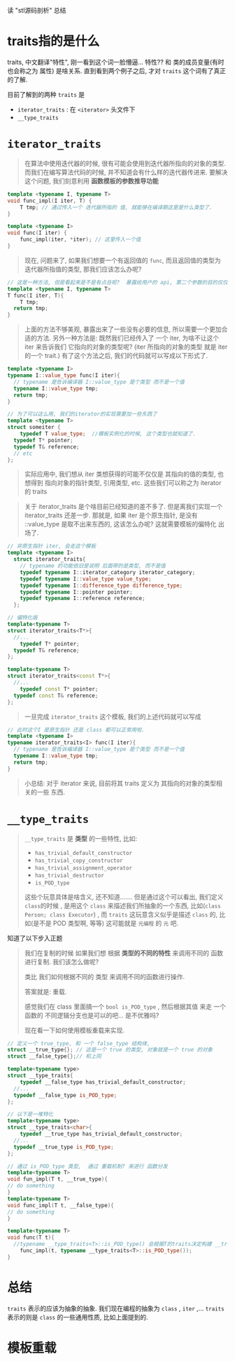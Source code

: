 读  "stl源码剖析" 总结 

# traits指的是什么

traits, 中文翻译"特性", 刚一看到这个词一脸懵逼...  特性?? 和 类的成员变量(有时也会称之为 属性) 是啥关系. 直到看到两个例子之后, 才对 `traits` 这个词有了真正的了解.

目前了解到的两种 `traits` 是

* `iterator_traits` : 在 `<iterator>` 头文件下
* `__type_traits`

# `iterator_traits`

> 在算法中使用迭代器的时候, 很有可能会使用到迭代器所指向的对象的类型. 而我们在编写算法代码的时候, 并不知道会有什么样的迭代器传进来. 要解决这个问题, 我们刻意利用 **函数模板的参数推导功能**

```c++
template <typename I, typename T>
void func_impl(I iter, T) {
	T tmp; // 通过传入一个 迭代器所指的 值, 就能够在编译期这里是什么类型了.
}

template <typename I>
void func(I iter) {
	func_impl(iter, *iter); // 这里传入一个值
}
```

> 现在, 问题来了, 如果我们想要一个有返回值的 `func`, 而且返回值的类型为 迭代器所指值的类型, 那我们应该怎么办呢?

```c++
// 这是一种方法, 但是看起来是不是有点丑呢?  暴露给用户的 api, 第二个参数的目的仅仅是为了 模板参数推导
template <typename I, typename T>
T func(I iter, T){
	T tmp;
  return tmp;
}
```

> 上面的方法不够美观, 暴露出来了一些没有必要的信息, 所以需要一个更加合适的方法. 另外一种方法是:  既然我们已经传入了 一个  iter, 为啥不让这个 iter 来告诉我们 它指向的对象的类型呢? (iter 所指向的对象的类型 就是 iter 的一个 trait.) 有了这个方法之后, 我们的代码就可以写成以下形式了.

```c++
template <typename I>
typename I::value_type func(I iter){ 
  // typename 是告诉编译器 I::value_type 是个类型 而不是一个值
  typename I::value_type tmp;
  return tmp;
}

// 为了可以这么用, 我们的iterator的实现需要加一些东西了
template <typename T>
struct someiter {
	typedef T value_type;  //模板实例化的时候, 这个类型也就知道了.
  typedef T* pointer;
  typedef T& reference;
  // etc
};
```

> 实际应用中, 我们想从 iter 类想获得的可能不仅仅是 其指向的值的类型, 也想得到 指向对象的指针类型, 引用类型, etc. 这些我们可以称之为 iterator 的 traits 

> 关于 iterator_traits 是个啥目前已经知道的差不多了. 但是离我们实现一个 iterator_traits 还差一步. 那就是, 如果 iter 是个原生指针, 是没有 ::value_type 是取不出来东西的, 这该怎么办呢?  这就需要模板的偏特化 出场了.

```c++
// 非原生指针 iter, 会走这个模板
template <typename I>
  struct iterator_traits{
    // typename 的功能依旧是说明 后面带的是类型, 而不是值
  	typedef typename I::iterator_category iterator_category;
    typedef typename I::value_type value_type;
    typedef typename I::difference_type difference_type;
    typedef typename I::pointer pointer;
    typedef typename I::reference reference;
  };

// 偏特化版
template<typename T>
struct iterator_traits<T*>{
  //...
	typedef T* pointer;
  typedef T& reference;
};

template<typename T>
struct iterator_traits<const T*>{
  //...
	typedef const T* pointer;
  typedef const T& reference;
};
```

> 一旦完成 `iterator_traits` 这个模板, 我们的上述代码就可以写成

```c++
// 此时这个I 是原生指针 还是 class 都可以正常用啦.
template <typename I>
typename iterator_traits<I> func(I iter){ 
  // typename 是告诉编译器 I::value_type 是个类型 而不是一个值
  typename I::value_type tmp;
  return tmp;
}
```

> 小总结: 对于 iterator 来说, 目前将其 traits 定义为 其指向的对象的类型相关的一些 东西.



# `__type_traits`

> `__type_traits` 是 **类型** 的一些特性, 比如: 
>
> * `has_trivial_default_constructor`
> * `has_trivial_copy_constructor`
> * `has_trivial_assignment_operator`
> * `has_trivial_destructor`
> * `is_POD_type`
>
> 这些个玩意具体是啥含义, 还不知道.......  但是通过这个可以看出, 我们定义`class`的时候 , 是用这个 `class` 来描述我们所抽象的一个东西, 比如(`class Person; class Executor`) , 而 `traits` 这玩意含义似乎是描述 `class` 的, 比如(是不是 POD 类型啊, 等等)  这可能就是 `元编程` 的 `元` 吧.

知道了以下步入正题

> 我们在复制的时候 如果我们想 根据 **类型的不同的特性** 来调用不同的 函数进行复制. 我们该怎么做呢?
>
> 类比 我们如何根据不同的 类型 来调用不同的函数进行操作.
>
> 答案就是: 重载.
>
> 感觉我们在 class 里面搞一个 `bool is_POD_type` , 然后根据其值 来走 一个函数的 不同逻辑分支也是可以的吧...  是不优雅吗?
>
> 现在看一下如何使用模板重载来实现.

```c++
// 定义一个 true_type, 和 一个 false_type 结构体, 
struct __true_type{}; // 这是一个 true 的类型, 对象就是一个 true 的对象
struct __false_type{};// 和上同

template<typename type>
struct __type_traits{
	typedef __false_type has_trivial_default_constructor;
  //...
  typedef __false_type is_POD_type;
};

// 以下是一堆特化
template<typename type>
struct __type_traits<char>{
	typedef __true_type has_trivial_default_constructor;
  //...
  typedef __true_type is_POD_type;
};

// 通过 is_POD_type 类型,  通过 重载机制? 来进行 函数分发
template<typename T>
void fun_impl(T t, __true_type){
// do something
}
template<typename T>
void func_impl(T t, __false_type){
// do something
}

template<typename T>
void func(T t){
  //typename __type_traits<T>::is_POD_type() 会根据T的traits决定构建 __true_type对象, 还是 __false_type 对象.
	func_impl(t, typename __type_traits<T>::is_POD_type());
}
```



# 总结

`traits` 表示的应该为抽象的抽象. 我们现在编程的抽象为 `class` , `iter` ,... `traits` 表示的则是 `class` 的一些通用性质, 比如上面提到的.  



# 模板重载



